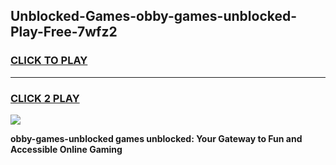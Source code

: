 
## Unblocked-Games-obby-games-unblocked-Play-Free-7wfz2
<h3>
<a href="https://premium76.site?title=obby-games-unblocked&ref=21A">CLICK TO PLAY</a></h3>
<hr>

<h3>
<a href="https://premium76.site?title=obby-games-unblocked&ref=21A">CLICK 2 PLAY</a>
  
</h3>

<a href="https://premium76.site?title=obby-games-unblocked&ref=21A"><img src="https://clearcache.store/games.png"></a>


**obby-games-unblocked games unblocked: Your Gateway to Fun and Accessible Online Gaming**
